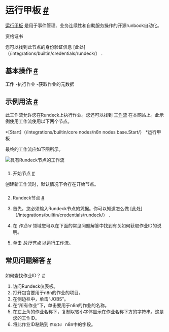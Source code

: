 


 运行甲板
 [#](#rundeck "永久链接")
=========================================



[运行甲板](https://www.rundeck.com/) 
 是用于事件管理、业务连续性和自助服务操作的开源runbook自动化。
 




 资格证书
 



 您可以找到此节点的身份验证信息
 [此处]（/integrations/builtin/credentials/rundeck/）
 .
 




 基本操作
 [#](#基本操作 "永久链接")
-----------------------------------------------------------



**工作**
 -执行作业
-获取作业的元数据
 



 示例用法
 [#](#示例用法 "永久链接")
-----------------------------------------------------



 此工作流允许您在Rundeck上执行作业。您还可以找到
 [工作流](https://n8n.io/workflows/539) 
 在本网站上。此示例使用工作流使用以下两个节点。
 


*[Start]（/integrations/builtin/core nodes/n8n nodes base.Start/）
*运行甲板



 最终的工作流应如下图所示。
 



![具有Rundeck节点的工作流](https://d33wubrfki0l68.cloudfront.net/acda1432120da4d7063c97032ba0294c0bed2963/614a4/_images/integrations/builtin/app-nodes/rundeck/workflow.png)



### 
 1. 开始节点
 [#](#1-start-node "永久链接")



 创建新工作流时，默认情况下会存在开始节点。
 


### 
 2. Rundeck节点
 [#](#2-rundeck-node "永久链接")


1. 首先，您必须输入Rundeck节点的凭据。你可以知道怎么做
 [此处]（/integrations/builtin/credentials/rundeck/）
 .
2. 在
 *作业Id*
 领域您可以在下面的常见问题解答中找到有关如何获取作业ID的说明。
3. 单击
 *执行节点*
 以运行工作流。



 常见问题解答
 [#](#faqs "永久链接")
-----------------------------------


### 
 如何查找作业ID？
 [#](#how-do-i-find-the-job-id "永久链接")


1. 访问Rundeck仪表板。
2. 打开包含要用于n8n的作业的项目。
3. 在侧边栏中，单击“JOBS”。
4. 在“所有作业”下，单击要用于n8n的作业的名称。
5. 在左上角的作业名称下，复制以较小字体显示在作业名称下方的字符串。这是您的工作ID。
6. 将此作业ID粘贴到
 `作业Id `
 n8n中的字段。




